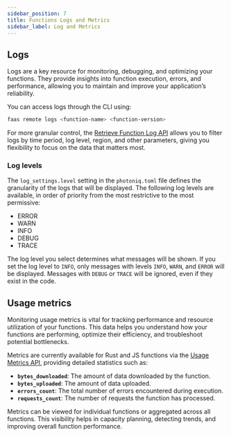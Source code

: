 ```yaml
---
sidebar_position: 7
title: Functions Logs and Metrics
sidebar_label: Log and Metrics
---
```


## Logs

Logs are a key resource for monitoring, debugging, and optimizing your functions. They provide insights into function execution, errors, and performance, allowing you to maintain and improve your application’s reliability.

You can access logs through the CLI using:

```bash
faas remote logs <function-name> <function-version>
```

For more granular control, the [Retrieve Function Log API](https://www.macrometa.com/docs/apiFaas#/operations/handle_mm_logs) allows you to filter logs by time period, log level, region, and other parameters, giving you flexibility to focus on the data that matters most.

### Log levels

The `log_settings.level` setting in the `photoniq.toml` file defines the granularity of the logs that will be displayed. The following log levels are available, in order of priority from the most restrictive to the most permissive:

- ERROR
- WARN
- INFO
- DEBUG
- TRACE

The log level you select determines what messages will be shown. If you set the log level to `INFO`, only messages with levels `INFO`, `WARN`, and `ERROR` will be displayed. Messages with `DEBUG` or `TRACE` will be ignored, even if they exist in the code.


## Usage metrics

Monitoring usage metrics is vital for tracking performance and resource utilization of your functions. This data helps you understand how your functions are performing, optimize their efficiency, and troubleshoot potential bottlenecks.

Metrics are currently available for Rust and JS functions via the [Usage Metrics API](https://www.macrometa.com/docs/apiFaas#/operations/handle_mm_metrics), providing detailed statistics such as:

- **`bytes_downloaded`**: The amount of data downloaded by the function.
- **`bytes_uploaded`**: The amount of data uploaded.
- **`errors_count`**: The total number of errors encountered during execution.
- **`requests_count`**: The number of requests the function has processed.

Metrics can be viewed for individual functions or aggregated across all functions. This visibility helps in capacity planning, detecting trends, and improving overall function performance.